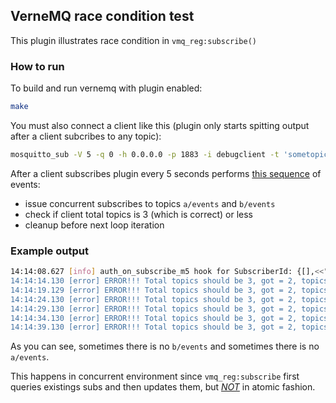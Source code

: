 ## VerneMQ race condition test

This plugin illustrates race condition in `vmq_reg:subscribe()`

### How to run

To build and run vernemq with plugin enabled:

```bash
make
```

You must also connect a client like this (plugin only starts spitting output after a client subcribes to any topic):

```bash
mosquitto_sub -V 5 -q 0 -h 0.0.0.0 -p 1883 -i debugclient -t 'sometopic'
```

After a client subscribes plugin every 5 seconds performs [this sequence](testp/src/testp_checker.erl#L31-L57) of events:
* issue concurrent subscribes to topics `a/events` and `b/events`
* check if client total topics is 3 (which is correct) or less
* cleanup before next loop iteration

### Example output

```bash
14:14:08.627 [info] auth_on_subscribe_m5 hook for SubscriberId: {[],<<"debug-x-26.devops.svc.example.org">>}, starting testp_checker loop
14:14:14.130 [error] ERROR!!! Total topics should be 3, got = 2, topics = [[<<"b">>,<<"events">>],[<<"sometopic">>]]
14:14:19.129 [error] ERROR!!! Total topics should be 3, got = 2, topics = [[<<"a">>,<<"events">>],[<<"sometopic">>]]
14:14:24.130 [error] ERROR!!! Total topics should be 3, got = 2, topics = [[<<"a">>,<<"events">>],[<<"sometopic">>]]
14:14:29.130 [error] ERROR!!! Total topics should be 3, got = 2, topics = [[<<"b">>,<<"events">>],[<<"sometopic">>]]
14:14:34.130 [error] ERROR!!! Total topics should be 3, got = 2, topics = [[<<"b">>,<<"events">>],[<<"sometopic">>]]
14:14:39.130 [error] ERROR!!! Total topics should be 3, got = 2, topics = [[<<"b">>,<<"events">>],[<<"sometopic">>]]
```

As you can see, sometimes there is no `b/events` and sometimes there is no `a/events`.


This happens in concurrent environment since `vmq_reg:subscribe` first queries existings subs and then updates them, but [_NOT_](https://github.com/vernemq/vernemq/blob/8c498e46fe4e017d8656cfa0533d5951ef391f09/apps/vmq_server/src/vmq_reg.erl#L83-L85) in atomic fashion.

